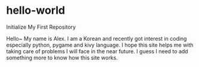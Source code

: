 # hello-world
Initialize My First Repository

Hello~ My name is Alex.
I am a Korean and recently got interest in coding especially python, pygame and kivy language.
I hope this site helps me with taking care of problems I will face in the near future.
I guess I need to add something more to know how this site works.
